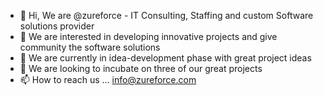 - 👋 Hi, We are @zureforce - IT Consulting, Staffing and custom Software solutions provider
- 👀 We are interested in developing innovative projects and give community the software solutions
- 🌱 We are currently in idea-development phase with great project ideas
- 💞️ We are looking to incubate on three of our great projects
- 📫 How to reach us ... info@zureforce.com

<!---
zureforce/zureforce is a ✨ special ✨ repository because its `README.md` (this file) appears on your GitHub profile.
You can click the Preview link to take a look at your changes.
--->
